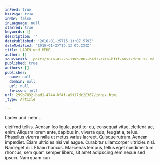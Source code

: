 ```yaml
---
inFeed: true
hasPage: true
inNav: false
inLanguage: null
starred: true
keywords: []
description: ''
datePublished: '2016-01-25T15:13:07.579Z'
dateModified: '2016-01-25T15:13:05.258Z'
title: LADEN und MEHR
author: []
sourcePath: _posts/2016-01-25-299b7802-bad1-4744-bf4f-a9917dc20367.md
published: true
authors: []
publisher:
  name: null
  domain: null
  url: null
  favicon: null
url: 299b7802-bad1-4744-bf4f-a9917dc20367/index.html
_type: Article

---
```

Laden und mehr ...

eleifend tellus. Aenean leo ligula, porttitor eu, consequat vitae, 
eleifend ac, enim. Aliquam lorem ante, dapibus in, viverra quis, feugiat
a, tellus. Phasellus viverra nulla ut metus varius laoreet. Quisque 
rutrum. Aenean imperdiet. Etiam ultricies nisi vel augue. Curabitur 
ullamcorper ultricies nisi. Nam eget dui.
Etiam rhoncus. Maecenas tempus, tellus eget condimentum rhoncus, sem 
quam semper libero, sit amet adipiscing sem neque sed ipsum. Nam quam 
nun